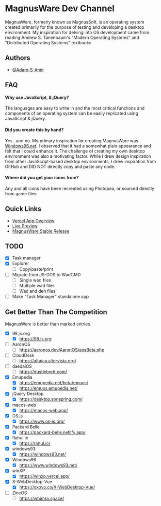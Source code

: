 # MagnusWare Dev Channel

MagnusWare, formerly known as MagnusSoft, is an operating system created primarily for the purpose of testing and developing a desktop environment. My inspiration for delving into OS development came from reading Andrew S. Tanenbaum's "Modern Operating Systems" and "Distributed Operating Systems" textbooks.

## Authors

- [@Adam-S-Amir](https://www.github.com/Adam-S-Amir)

## FAQ

#### Why use JavaScript, & jQuery?

The languages are easy to write in and the most critical functions and components of an operating system can be easily replicated using JavaScript & jQuery.

#### Did you create this by hand?

Yes...and no. My primary inspiration for creating MagnusWare was [Windows96.net](https://windows96.net). I observed that it had a somewhat plain appearance and felt that I could enhance it. The challenge of creating my own desktop environment was also a motivating factor. While I drew design inspiration from other JavaScript-based desktop environments, I drew inspiration from GitHub and DID NOT directly copy and paste any code.

#### Where did you get your icons from?

Any and all icons have been recreated using Photopea, or sourced directly from game files.

## Quick Links

- [Vercel App Overview](https://vercel.com/adam-s-amirs-projects/magnusware)
- [Live Preview](https://magnusware.vercel.app/index.html)
- [MagnusWare Stable Release](https://adamtrex.azurewebsites.net/index.html)

## TODO

- [x] Task manager
- [x] Explorer
  - [ ] Copy/paste/print
- [ ] Migrate from JS-DOS to WadCMD
  - [ ] Single wad files
  - [ ] Multiple wad files
  - [ ] Wad and deh files
- [ ] Make "Task Manager" standalone app

## Get Better Than The Competition

  MagnusWare is better than marked entries.

  - [x] 98.js.org
    - [x] https://98.js.org
  - [ ] AaronOS
    - [ ] https://aaronos.dev/AaronOS/aosBeta.php
  - [ ] CloudDesk
    - [ ] https://altaica.altervista.org/
  - [ ] daedalOS
    - [ ] https://dustinbrett.com/
  - [x] Emupedia
    - [x] https://emupedia.net/beta/emuos/
    - [x] https://emuos.emupedia.net/
  - [x] jQuery Desktop
    - [x] https://desktop.sonspring.com/
  - [x] macos-web
    - [x] https://macos-web.app/
  - [x] OS.js
    - [x] https://www.os-js.org/
  - [x] Packard Belle
    - [x] https://packard-belle.netlify.app/
  - [x] Rahul.io
    - [x] https://rahul.io/
  - [x] windows93
    - [x] https://windows93.net/
  - [x] Windows96
    - [x] https://www.windows93.net/
  - [x] winXP
    - [x] https://winxp.vercel.app/
  - [x] X-WebDesktop-Vue
    - [x] https://oxoyo.co/X-WebDesktop-Vue/
  - [ ] ZineOS
    - [ ] https://whimsy.space/
